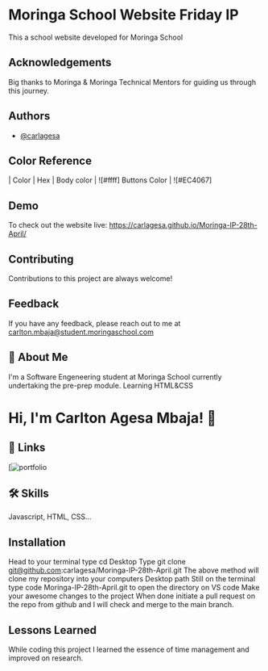 
# Moringa School Website Friday IP

This a school website developed for Moringa School


## Acknowledgements
 Big thanks to Moringa & Moringa Technical Mentors for guiding us
 through this journey.

## Authors

- [@carlagesa](https://github.com/carlagesa)

## Color Reference
| Color              | Hex                                                                |
Body color           | ![#ffff]
Buttons Color        | ![#EC4067]


## Demo
To check out the website live:
https://carlagesa.github.io/Moringa-IP-28th-April/


## Contributing

Contributions to this project are always welcome!



## Feedback

If you have any feedback, please reach out to me at
 carlton.mbaja@student.moringaschool.com


## 🚀 About Me
I'm a Software Engeneering student at Moringa School 
currently undertaking the pre-prep module.
Learning HTML&CSS 

# Hi, I'm Carlton Agesa Mbaja! 👋


## 🔗 Links
[![portfolio](https://carltonagesa.netlify.app)


## 🛠 Skills
Javascript, HTML, CSS...


## Installation
Head to your terminal  type cd Desktop 
Type git clone git@github.com:carlagesa/Moringa-IP-28th-April.git
The above method will clone my repository into your computers Desktop path
Still on the terminal type code Moringa-IP-28th-April.git to open the directory on VS code
Make your awesome changes to the project 
When done initiate a pull request on the repo from github and I will check and merge to the main branch.

    
## Lessons Learned

While coding this project I learned the essence of time management and improved on research.
